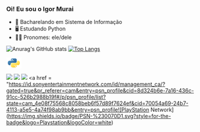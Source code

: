 ### Oi! Eu sou o Igor Murai

- 📕 Bacharelando em Sistema de Informação
- 🖥 Estudando Python
- 🙍‍♂️ Pronomes: ele/dele

![Anurag's GitHub stats](https://github-readme-stats.vercel.app/api?username=igormurai&count_private=true&theme=dark&show_icons=true)
[![Top Langs](https://github-readme-stats.vercel.app/api/top-langs/?username=igormurai&layout=compact&theme=dark)](https://github.com/igormurai/github-readme-stats)

<img align="center" alt="Rafa-Python" height="30" width="40" src="https://raw.githubusercontent.com/devicons/devicon/master/icons/python/python-original.svg">

<a href="https://instagram.com/murai.igor" target="_blank"><img src="https://img.shields.io/badge/-Instagram-%23E4405F?style=for-the-badge&logo=instagram&logoColor=white" target="_blank"></a>
<a href="https://www.linkedin.com/in/igor-murai-6355a317a" target="_blank"><img src="https://img.shields.io/badge/-LinkedIn-%230077B5?style=for-the-badge&logo=linkedin&logoColor=white" target="_blank"></a>
<a href = "mailto:igorcerqueiramurai@gmail.com"><img src="https://img.shields.io/badge/-Gmail-%23333?style=for-the-badge&logo=gmail&logoColor=white" target="_blank"></a>
<a href = "https://id.sonyentertainmentnetwork.com/id/management_ca/?gated=true&pr_referer=cam&entry=psn_profile&cid=8d324b6e-7a16-436c-91cc-526b2988b19f#/p/psn_profile/list?state=cam_4e08f75568c8058beb6f57d89f7624ef&cid=70054a69-24b7-4113-a5e5-4a74f98ab9bb&entry=psn_profile![PlayStation Network](https://img.shields.io/badge/PSN-%230070D1.svg?style=for-the-badge&logo=Playstation&logoColor=white)
